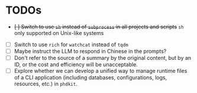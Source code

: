 # TODOs

- ~~[ ] Switch to use `sh` instead of `subprocess` in all projects and scripts~~ `sh` only supported on Unix-like systems
- [ ] Switch to use `rich` for `watchcat` instead of `tqdm`
- [ ] Maybe instruct the LLM to respond in Chinese in the prompts?
- [ ] Don't refer to the source of a summary by the original content, but by an ID, or the cost and efficiency will be unacceptable.
- [ ] Explore whether we can develop a unified way to manage runtime files of a CLI application (including databases, configurations, logs, resources, etc.) in `phdkit`.
